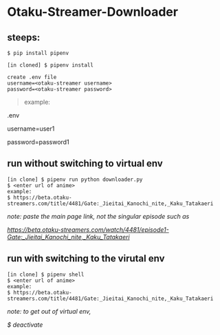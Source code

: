 # Otaku-Streamer-Downloader

## steeps:

```$ pip install pipenv```

```[in cloned] $ pipenv install```

```
create .env file
username=<otaku-streamer username>
password=<otaku-streamer password>
```
> example:

  .env
  
  username=user1
  
  password=password1

## run without switching to virtual env
```
[in clone] $ pipenv run python downloader.py
$ <enter url of anime>
example:
$ https://beta.otaku-streamers.com/title/4481/Gate:_Jieitai_Kanochi_nite,_Kaku_Tatakaeri
```

*note: paste the main page link, not the singular episode such as*

*https://beta.otaku-streamers.com/watch/4481/episode1-Gate:_Jieitai_Kanochi_nite,_Kaku_Tatakaeri*

## run with switching to the virutal env
```
[in clone] $ pipenv shell
$ <enter url of anime>
example:
$ https://beta.otaku-streamers.com/title/4481/Gate:_Jieitai_Kanochi_nite,_Kaku_Tatakaeri
```

*note: to get out of virtual env,*

*$ deactivate*
